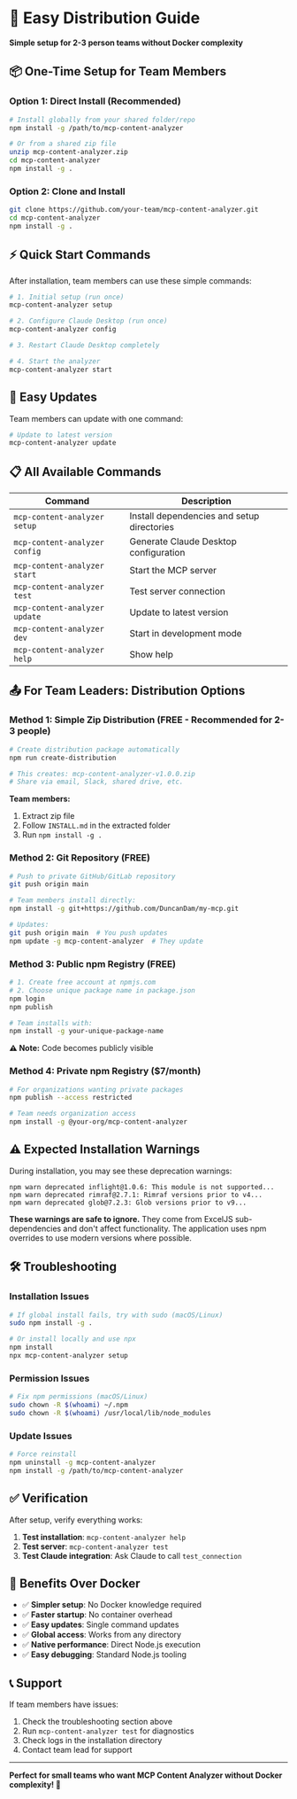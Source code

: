 # 🚀 Easy Distribution Guide

**Simple setup for 2-3 person teams without Docker complexity**

## 📦 One-Time Setup for Team Members

### Option 1: Direct Install (Recommended)
```bash
# Install globally from your shared folder/repo
npm install -g /path/to/mcp-content-analyzer

# Or from a shared zip file
unzip mcp-content-analyzer.zip
cd mcp-content-analyzer
npm install -g .
```

### Option 2: Clone and Install
```bash
git clone https://github.com/your-team/mcp-content-analyzer.git
cd mcp-content-analyzer
npm install -g .
```

## ⚡ Quick Start Commands

After installation, team members can use these simple commands:

```bash
# 1. Initial setup (run once)
mcp-content-analyzer setup

# 2. Configure Claude Desktop (run once)
mcp-content-analyzer config

# 3. Restart Claude Desktop completely

# 4. Start the analyzer
mcp-content-analyzer start
```

## 🔄 Easy Updates

Team members can update with one command:

```bash
# Update to latest version
mcp-content-analyzer update
```

## 📋 All Available Commands

| Command | Description |
|---------|-------------|
| `mcp-content-analyzer setup` | Install dependencies and setup directories |
| `mcp-content-analyzer config` | Generate Claude Desktop configuration |
| `mcp-content-analyzer start` | Start the MCP server |
| `mcp-content-analyzer test` | Test server connection |
| `mcp-content-analyzer update` | Update to latest version |
| `mcp-content-analyzer dev` | Start in development mode |
| `mcp-content-analyzer help` | Show help |

## 📤 For Team Leaders: Distribution Options

### Method 1: Simple Zip Distribution (FREE - Recommended for 2-3 people)
```bash
# Create distribution package automatically
npm run create-distribution

# This creates: mcp-content-analyzer-v1.0.0.zip
# Share via email, Slack, shared drive, etc.
```

**Team members:**
1. Extract zip file
2. Follow `INSTALL.md` in the extracted folder
3. Run `npm install -g .`

### Method 2: Git Repository (FREE)
```bash
# Push to private GitHub/GitLab repository
git push origin main

# Team members install directly:
npm install -g git+https://github.com/DuncanDam/my-mcp.git

# Updates:
git push origin main  # You push updates
npm update -g mcp-content-analyzer  # They update
```

### Method 3: Public npm Registry (FREE)
```bash
# 1. Create free account at npmjs.com
# 2. Choose unique package name in package.json
npm login
npm publish

# Team installs with:
npm install -g your-unique-package-name
```

**⚠️ Note:** Code becomes publicly visible

### Method 4: Private npm Registry ($7/month)
```bash
# For organizations wanting private packages
npm publish --access restricted

# Team needs organization access
npm install -g @your-org/mcp-content-analyzer
```

## ⚠️ Expected Installation Warnings

During installation, you may see these deprecation warnings:
```
npm warn deprecated inflight@1.0.6: This module is not supported...
npm warn deprecated rimraf@2.7.1: Rimraf versions prior to v4...
npm warn deprecated glob@7.2.3: Glob versions prior to v9...
```

**These warnings are safe to ignore.** They come from ExcelJS sub-dependencies and don't affect functionality. The application uses npm overrides to use modern versions where possible.

## 🛠️ Troubleshooting

### Installation Issues
```bash
# If global install fails, try with sudo (macOS/Linux)
sudo npm install -g .

# Or install locally and use npx
npm install
npx mcp-content-analyzer setup
```

### Permission Issues
```bash
# Fix npm permissions (macOS/Linux)
sudo chown -R $(whoami) ~/.npm
sudo chown -R $(whoami) /usr/local/lib/node_modules
```

### Update Issues
```bash
# Force reinstall
npm uninstall -g mcp-content-analyzer
npm install -g /path/to/mcp-content-analyzer
```

## ✅ Verification

After setup, verify everything works:

1. **Test installation**: `mcp-content-analyzer help`
2. **Test server**: `mcp-content-analyzer test`
3. **Test Claude integration**: Ask Claude to call `test_connection`

## 🎯 Benefits Over Docker

- ✅ **Simpler setup**: No Docker knowledge required
- ✅ **Faster startup**: No container overhead
- ✅ **Easy updates**: Single command updates
- ✅ **Global access**: Works from any directory
- ✅ **Native performance**: Direct Node.js execution
- ✅ **Easy debugging**: Standard Node.js tooling

## 📞 Support

If team members have issues:

1. Check the troubleshooting section above
2. Run `mcp-content-analyzer test` for diagnostics
3. Check logs in the installation directory
4. Contact team lead for support

---

**Perfect for small teams who want MCP Content Analyzer without Docker complexity! 🎉**